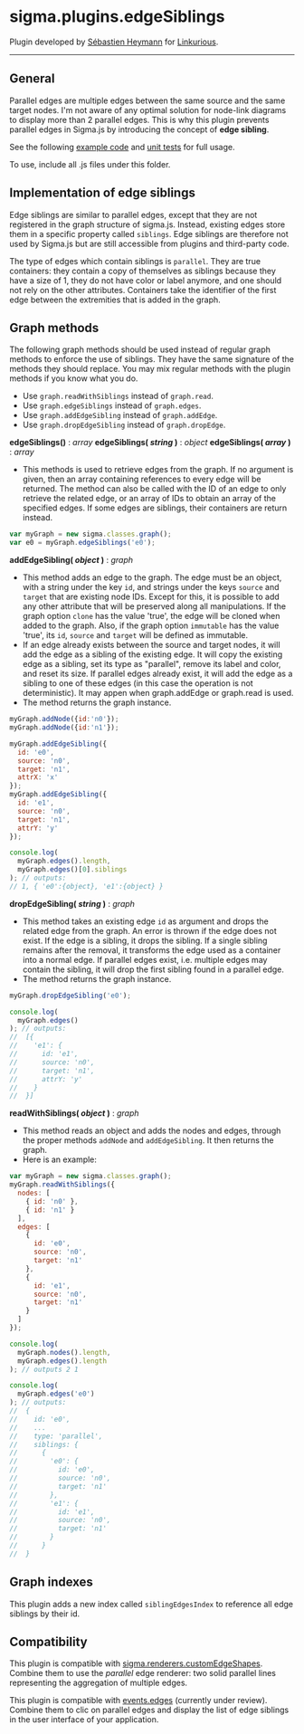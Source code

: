 sigma.plugins.edgeSiblings
==================

Plugin developed by [Sébastien Heymann](https://github.com/sheymann) for [Linkurious](https://github.com/Linkurious).

---
## General
Parallel edges are multiple edges between the same source and the same target nodes. I'm not aware of any optimal solution for node-link diagrams to display more than 2 parallel edges. This is why this plugin prevents parallel edges in Sigma.js by introducing the concept of **edge sibling**.

See the following [example code](../../examples/edge-siblings.html) and [unit tests](../../test/unit.plugins.edgeSiblings.js) for full usage.

To use, include all .js files under this folder.

## Implementation of edge siblings

Edge siblings are similar to parallel edges, except that they are not registered in the graph structure of sigma.js. Instead, existing edges store them in a specific property called `siblings`. Edge siblings are therefore not used by Sigma.js but are still accessible from plugins and third-party code.

The type of edges which contain siblings is `parallel`. They are true containers: they contain a copy of themselves as siblings because they have a size of 1, they do not have color or label anymore, and one should not rely on the other attributes. Containers take the identifier of the first edge between the extremities that is added in the graph.

## Graph methods

The following graph methods should be used instead of regular graph methods to enforce the use of siblings. They have the same signature of the methods they should replace. You may mix regular methods with the plugin methods if you know what you do.

* Use `graph.readWithSiblings` instead of `graph.read`.
* Use `graph.edgeSiblings` instead of `graph.edges`.
* Use `graph.addEdgeSibling` instead of `graph.addEdge`.
* Use `graph.dropEdgeSibling` instead of `graph.dropEdge`.

**edgeSiblings()** : *array*
**edgeSiblings( *string* )** : *object*
**edgeSiblings( *array* )** : *array*
 * This methods is used to retrieve edges from the graph. If no argument is given, then an array containing references to every edge will be returned. The method can also be called with the ID of an edge to only retrieve the related edge, or an array of IDs to obtain an array of the specified edges. If some edges are siblings, their containers are return instead.

```javascript
var myGraph = new sigma.classes.graph();
var e0 = myGraph.edgeSiblings('e0');
```

**addEdgeSibling( *object* )** : *graph*
 * This method adds an edge to the graph. The edge must be an object, with a string under the key `id`, and strings under the keys `source` and `target` that are existing node IDs. Except for this, it is possible to add any other attribute that will be preserved along all manipulations. If the graph option `clone` has the value 'true', the edge will be cloned when added to the graph. Also, if the graph option `immutable` has the value 'true', its `id`, `source` and `target` will be defined as immutable.
 * If an edge already exists between the source and target nodes, it will add the edge as a sibling of the existing edge. It will copy the existing edge as a sibling, set its type as "parallel", remove its label and color, and reset its size. If parallel edges already exist, it will add the edge as a sibling to one of these edges (in this case the operation is not deterministic). It may appen when graph.addEdge or graph.read is used.
 * The method returns the graph instance.

```javascript
myGraph.addNode({id:'n0'});
myGraph.addNode({id:'n1'});

myGraph.addEdgeSibling({
  id: 'e0',
  source: 'n0',
  target: 'n1',
  attrX: 'x'
});
myGraph.addEdgeSibling({
  id: 'e1',
  source: 'n0',
  target: 'n1',
  attrY: 'y'
});

console.log(
  myGraph.edges().length,
  myGraph.edges()[0].siblings
); // outputs:
// 1, { 'e0':{object}, 'e1':{object} }
```

**dropEdgeSibling( *string* )** : *graph*
 * This method takes an existing edge `id` as argument and drops the related edge from the graph. An error is thrown if the edge does not exist. If the edge is a sibling, it drops the sibling. If a single sibling remains after the removal, it transforms the edge used as a container into a normal edge. If parallel edges exist, i.e. multiple edges may contain the sibling, it will drop the first sibling found in a parallel edge.
 * The method returns the graph instance.

```javascript
myGraph.dropEdgeSibling('e0');

console.log(
  myGraph.edges()
); // outputs:
//  [{
//    'e1': {
//      id: 'e1',
//      source: 'n0',
//      target: 'n1',
//      attrY: 'y'
//    }
//  }]
```

**readWithSiblings( *object* )** : *graph*
 * This method reads an object and adds the nodes and edges, through the proper methods `addNode` and `addEdgeSibling`. It then returns the graph.
 * Here is an example:

```javascript
var myGraph = new sigma.classes.graph();
myGraph.readWithSiblings({
  nodes: [
    { id: 'n0' },
    { id: 'n1' }
  ],
  edges: [
    {
      id: 'e0',
      source: 'n0',
      target: 'n1'
    },
    {
      id: 'e1',
      source: 'n0',
      target: 'n1'
    }
  ]
});

console.log(
  myGraph.nodes().length,
  myGraph.edges().length
); // outputs 2 1

console.log(
  myGraph.edges('e0')
); // outputs:
//  {
//    id: 'e0',
//    ...
//    type: 'parallel',
//    siblings: {
//      {
//        'e0': {
//          id: 'e0',
//          source: 'n0',
//          target: 'n1'
//        },
//        'e1': {
//          id: 'e1',
//          source: 'n0',
//          target: 'n1'
//        }
//      }
//  }
```

## Graph indexes

This plugin adds a new index called `siblingEdgesIndex` to reference all edge siblings by their id.

## Compatibility

This plugin is compatible with [sigma.renderers.customEdgeShapes](../../plugins/sigma.renderers.customEdgeShapes). Combine them to use the *parallel* edge renderer: two solid parallel lines representing the aggregation of multiple edges.

This plugin is compatible with [events.edges](https://github.com/jacomyal/sigma.js/pull/316) (currently under review). Combine them to clic on parallel edges and display the list of edge siblings in the user interface of your application.
